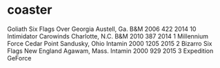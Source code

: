 # coaster
Goliath	Six Flags Over Georgia	Austell, Ga.	B&M	2006	422	2014
10	Intimidator	Carowinds	Charlotte, N.C.	B&M	2010	387	2014
1	Millennium Force	Cedar Point	Sandusky, Ohio	Intamin	2000	1205	2015
2	Bizarro	Six Flags New England	Agawam, Mass.	Intamin	2000	929	2015
3	Expedition GeForce
